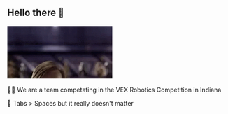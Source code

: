## Hello there 👋

![hello there](./helloThere.gif)

🙋‍♀️ We are a team competating in the VEX Robotics Competition in Indiana

🍿 Tabs > Spaces but it really doesn't matter
